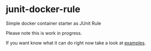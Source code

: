 # junit-docker-rule
Simple docker container starter as JUnit Rule

Please note this is work in progress.

If you want know what it can do right now take a look at [examples](src/test/java/pl/domzal/junit/docker/rule/examples/).
